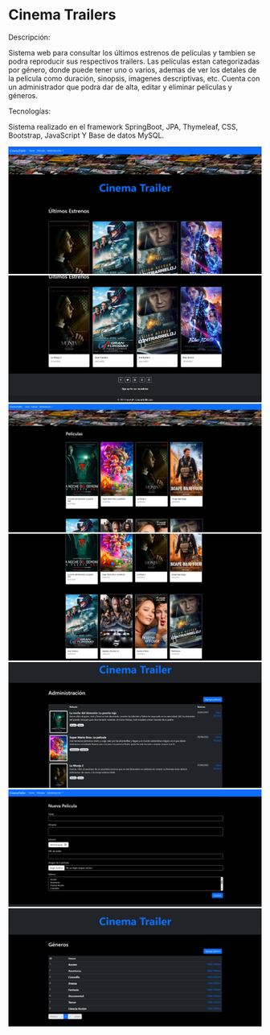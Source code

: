 # Cinema Trailers

Descripción:
<p>
  Sistema web para consultar los últimos estrenos de películas y tambien se podra reproducir sus respectivos trailers. Las películas estan categorizadas por género, donde puede tener uno o varios, 
  ademas de ver los detales de la película como duración, sinopsis, imagenes descriptivas, etc.
  Cuenta con un administrador que podra dar de alta, editar y eliminar películas y géneros.
</p>

Tecnologías:
<p>
  Sistema realizado en el framework SpringBoot, JPA, Thymeleaf, CSS, Bootstrap, JavaScript Y Base de datos MySQL.
</p>

<img src="/src/main/resources/static/img/trailers1.png">
<img src="/src/main/resources/static/img/trailers2.png">
<img src="/src/main/resources/static/img/trailers3.png">
<img src="/src/main/resources/static/img/trailers4.png">
<img src="/src/main/resources/static/img/trailers5.png">
<img src="/src/main/resources/static/img/trailers6.png">
<img src="/src/main/resources/static/img/trailers7.png">
